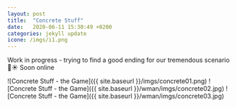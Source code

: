 ```yaml
---
layout: post
title:  "Concrete Stuff"
date:   2020-06-11 15:30:49 +0200
categories: jekyll update
icone: /imgs/i1.png
---
```

Work in progress - trying to find a good ending for our tremendous scenario 💪☀️
Soon online

![Concrete Stuff - the Game]({{ site.baseurl }}/imgs/concrete01.png)
![Concrete Stuff - the Game]({{ site.baseurl }}/wman/imgs/concrete02.jpg)
![Concrete Stuff - the Game]({{ site.baseurl }}/wman/imgs/concrete03.jpg)
